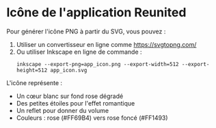 # Icône de l'application Reunited

Pour générer l'icône PNG à partir du SVG, vous pouvez :

1. Utiliser un convertisseur en ligne comme https://svgtopng.com/
2. Ou utiliser Inkscape en ligne de commande :
   ```
   inkscape --export-png=app_icon.png --export-width=512 --export-height=512 app_icon.svg
   ```

L'icône représente :
- Un cœur blanc sur fond rose dégradé
- Des petites étoiles pour l'effet romantique
- Un reflet pour donner du volume
- Couleurs : rose (#FF69B4) vers rose foncé (#FF1493)
